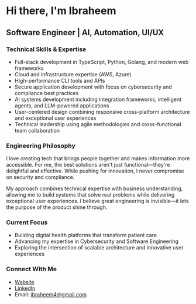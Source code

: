 # Hi there, I'm Ibraheem

## Software Engineer | AI, Automation, UI/UX

### Technical Skills & Expertise

- Full-stack development in TypeScript, Python, Golang, and modern web frameworks
- Cloud and infrastructure expertise (AWS, Azure)
- High-performance CLI tools and APIs
- Secure application development with focus on cybersecurity and compliance best practices
- AI systems development including integration frameworks, intelligent agents, and LLM-powered applications
- User-centered design combining responsive cross-platform architecture and exceptional user experiences
- Technical leadership using agile methodologies and cross-functional team collaboration

### Engineering Philosophy

I love creating tech that brings people together and makes information more accessible. For me, the best solutions aren't just functional—they're delightful and effective. While pushing for innovation, I never compromise on security and compliance.

My approach combines technical expertise with business understanding, allowing me to build systems that solve real problems while delivering exceptional user experiences. I believe great engineering is invisible—it lets the purpose of the product shine through.

### Current Focus

- Building digital health platforms that transform patient care
- Advancing my expertise in Cybersecurity and Software Engineering 
- Exploring the intersection of scalable architecture and innovative user experiences

### Connect With Me

- [Website](https://www.ibraheem.com)
- [LinkedIn](https://www.linkedin.com/in/ibraheem4/)
- Email: ibraheem4@gmail.com

